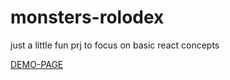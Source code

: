 # monsters-rolodex
just a little fun prj to focus on basic react concepts

[DEMO-PAGE](https://thomasbaier.github.io/monsters-rolodex/)
